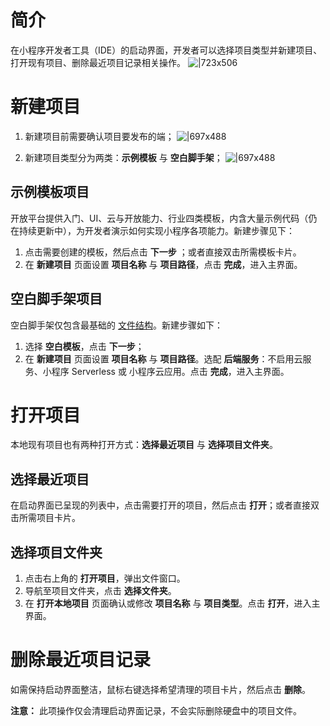 # 简介
在小程序开发者工具（IDE）的启动界面，开发者可以选择项目类型并新建项目、打开现有项目、删除最近项目记录相关操作。
![|723x506](https://cdn.nlark.com/yuque/0/2022/png/179989/1645497119350-c7dec339-d452-48b0-94d3-ee9e331ab08f.png)

# 新建项目

1. 新建项目前需要确认项目要发布的端；
![|697x488](https://cdn.nlark.com/yuque/0/2022/png/179989/1645497123147-16b1ce7c-c548-4d1c-ba4a-fe8cdc8503e4.png) 

1. 新建项目类型分为两类：**示例模板** 与 **空白脚手架**；
![|697x488](https://cdn.nlark.com/yuque/0/2022/png/179989/1645500623097-f6462e97-da36-4d4e-8ab7-9a91c364beb0.png) 

## 示例模板项目
开放平台提供入门、UI、云与开放能力、行业四类模板，内含大量示例代码（仍在持续更新中），为开发者演示如何实现小程序各项能力。新建步骤见下： 

1. 点击需要创建的模板，然后点击 **下一步** ；或者直接双击所需模板卡片。
1. 在 **新建项目** 页面设置 **项目名称** 与 **项目路径**，点击 **完成**，进入主界面。 

## 空白脚手架项目
空白脚手架仅包含最基础的 [文件结构](/mini/framework/overview)。新建步骤如下：

1. 选择 **空白模板**，点击 **下一步**；
1. 在 **新建项目** 页面设置 **项目名称** 与 **项目路径**。选配 **后端服务**：不启用云服务、小程序 Serverless 或 小程序云应用。点击 **完成**，进入主界面。

# 打开项目
本地现有项目也有两种打开方式：**选择最近项目** 与 **选择项目文件夹**。

## 选择最近项目
在启动界面已呈现的列表中，点击需要打开的项目，然后点击 **打开**；或者直接双击所需项目卡片。

## 选择项目文件夹
1. 点击右上角的 **打开项目**，弹出文件窗口。
1. 导航至项目文件夹，点击 **选择文件夹**。
1. 在 **打开本地项目** 页面确认或修改 **项目名称** 与 **项目类型**。点击 **打开**，进入主界面。

# 删除最近项目记录
如需保持启动界面整洁，鼠标右键选择希望清理的项目卡片，然后点击 **删除**。

**注意：** 此项操作仅会清理启动界面记录，不会实际删除硬盘中的项目文件。
